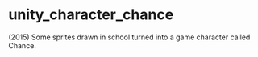 # unity_character_chance

(2015)
Some sprites drawn in school turned into a game character called Chance.